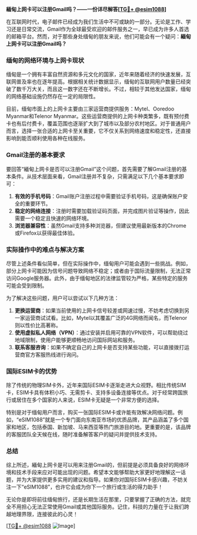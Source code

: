 **緬甸上网卡可以注册Gmail吗？——一份详尽解答[[TG💪+ @esim1088](https://t.me/s/esim1088)]**

在互联网时代，电子邮件已经成为我们生活中不可或缺的一部分。无论是工作、学习还是日常交流，Gmail作为全球最受欢迎的邮件服务之一，早已成为许多人首选的邮箱平台。然而，对于那些身处缅甸的朋友来说，他们可能会有一个疑问：**緬甸上网卡可以注册Gmail吗？**

### 缅甸的网络环境与上网卡现状

缅甸是一个拥有丰富自然资源和多元文化的国家，近年来随着经济的快速发展，互联网普及率也在逐年提高。根据相关统计数据显示，缅甸的互联网用户数量已经突破了数千万大关，而且这一数字还在不断增长。不过，相较于其他发达国家，缅甸的网络基础设施仍然存在一定的局限性。

目前，缅甸市面上的上网卡主要由三家运营商提供服务：Mytel、Ooredoo Myanmar和Telenor Myanmar。这些运营商提供的上网卡种类繁多，既有预付费卡也有后付费卡，覆盖范围也逐渐扩大到了城市以及部分农村地区。对于普通用户而言，选择一张合适的上网卡至关重要，它不仅关系到网络速度和稳定性，还直接影响到能否顺利使用各种在线服务。

### Gmail注册的基本要求

要回答“緬甸上网卡是否可以注册Gmail”这个问题，首先需要了解Gmail注册的基本条件。从技术层面来看，Gmail注册并不复杂，只需满足以下几个基本要求即可：

1. **有效的手机号码**：Gmail账户注册过程中需要验证手机号码，这是确保账户安全的重要环节。
2. **稳定的网络连接**：注册时需要加载验证码页面，并完成图片验证等操作，因此需要一个稳定且快速的网络环境。
3. **浏览器兼容性**：虽然Gmail支持多种浏览器，但建议使用最新版本的Chrome或Firefox以获得最佳体验。

### 实际操作中的难点与解决方案

尽管上述条件看似简单，但在实际操作中，缅甸用户可能会遇到一些挑战。例如，部分上网卡可能因为信号问题导致网络不稳定；或者由于国际流量限制，无法正常访问Google服务器。此外，由于缅甸地区的法律监管较为严格，某些特定的服务可能会受到限制。

为了解决这些问题，用户可以尝试以下几种方法：

1. **更换运营商**：如果当前使用的上网卡信号较差或网速过慢，不妨考虑切换到另一家运营商试试看。比如，Mytel以其覆盖广泛的4G网络而闻名，而Telenor则以性价比高著称。
2. **使用虚拟私人网络（VPN）**：通过安装并启用可靠的VPN软件，可以帮助绕过地域限制，使用户能够更顺畅地访问国际网站和服务。
3. **联系客服咨询**：如果不确定自己的上网卡是否支持某些功能，可以直接拨打运营商官方客服热线进行询问。

### 国际ESIM卡的优势

除了传统的物理SIM卡外，近年来国际ESIM卡逐渐走进大众视野。相比传统SIM卡，ESIM卡具有体积小巧、无需剪卡、支持多设备连接等优点。对于经常跨国旅行或居住在多个国家的人来说，ESIM卡无疑是一个非常方便的选择。

特别是对于缅甸用户而言，购买一张国际ESIM卡或许能有效解决网络问题。例如，“eSIM1088”就是一个专门面向东南亚市场的优质品牌，其产品涵盖了多个国家和地区，包括泰国、新加坡、马来西亚等热门旅游目的地。更重要的是，该品牌的客服团队全天候在线，随时准备解答客户的疑问并提供技术支持。

### 总结

综上所述，緬甸上网卡是可以用来注册Gmail的，但前提是必须具备良好的网络环境和技术手段来应对可能出现的问题。希望本文能够帮助大家更好地理解这一话题，并为大家提供更多实用的建议和指导。如果你对国际ESIM卡感兴趣，不妨关注一下“eSIM1088”，也许它会成为你下一个旅行或生活的得力助手！

无论你是即将前往缅甸旅行，还是长期生活在那里，只要掌握了正确的方法，就完全不用担心无法正常使用Gmail或其他国际服务。记住，科技的力量在于让我们跨越地理界限，连接彼此的心灵！

[[TG💪+ @esim1088](https://t.me/s/esim1088) ![Image](https://i.postimg.cc/4NQfJmqS/Snipaste-2025-05-13-00-14-12.png)]